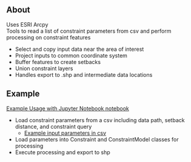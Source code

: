 ## About
Uses ESRI Arcpy\
Tools to read a list of constraint parameters from csv and perform processing on constraint features
* Select and copy input data near the area of interest
* Project inputs to common coordinate system
* Buffer features to create setbacks
* Union constraint layers
* Handles export to .shp and intermediate data locations
## Example
[Example Usage with Jupyter Notebook notebook](ExampleProcess.ipynb)
* Load constraint parameters from a csv including data path, setback distance, and constraint query
  * [Example input parameters in csv](Example_Constraints_Processing_Parameters.csv)
* Load parameters into Constraint and ConstraintModel classes for processing
* Execute processing and export to shp

